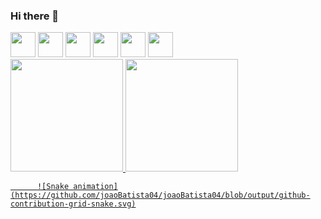 ### Hi there 👋

<!--
**joaoBatista04/joaoBatista04** is a ✨ _special_ ✨ repository because its `README.md` (this file) appears on your GitHub profile.

Here are some ideas to get you started:

- 🔭 I’m currently working on ...
- 🌱 I’m currently learning ...
- 👯 I’m looking to collaborate on ...
- 🤔 I’m looking for help with ...
- 💬 Ask me about ...
- 📫 How to reach me: ...
- 😄 Pronouns: ...
- ⚡ Fun fact: ...
-->

<div display="flex">
          <img src="https://cdn.jsdelivr.net/gh/devicons/devicon/icons/arduino/arduino-original-wordmark.svg" width="40" heigth="40"/>
          <img src="https://cdn.jsdelivr.net/gh/devicons/devicon/icons/canva/canva-original.svg" width="40" heigth="40" />
          <img src="https://cdn.jsdelivr.net/gh/devicons/devicon/icons/c/c-original.svg" width="40" heigth="40" />
          <img src="https://cdn.jsdelivr.net/gh/devicons/devicon/icons/css3/css3-original.svg" width="40" heigth="40" />
          <img src="https://cdn.jsdelivr.net/gh/devicons/devicon/icons/figma/figma-original.svg" width="40" heigth="40" />
          <img src="https://cdn.jsdelivr.net/gh/devicons/devicon/icons/html5/html5-original.svg" width="40" heigth="40" />
</div>

<div>
<a href="https://github.com/joaoBatista04">
<img height="180em" src="https://github-readme-stats.vercel.app/api/top-langs/?username=joaoBatista04&layout=compact&langs_count=7&theme=dracula"/>
<img height="180em" src="https://github-readme-stats.vercel.app/api?username=joaoBatista04&show_icons=true&theme=dracula&include_all_commits=true&count_private=true"/>
</div>
   
          ![Snake animation](https://github.com/joaoBatista04/joaoBatista04/blob/output/github-contribution-grid-snake.svg)
          
          
          
          
